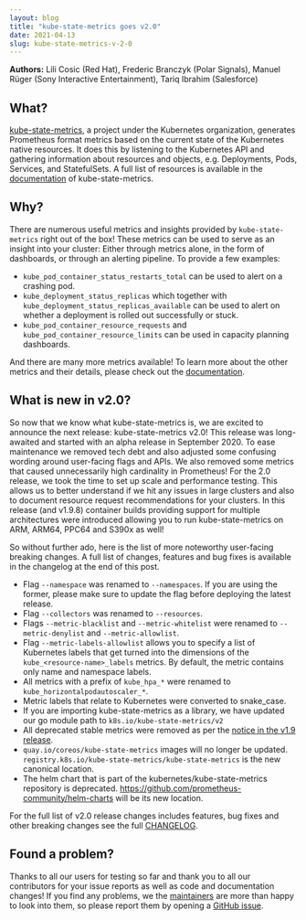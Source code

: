 ```yaml
---
layout: blog
title: "kube-state-metrics goes v2.0"
date: 2021-04-13
slug: kube-state-metrics-v-2-0
---
```


**Authors:** Lili Cosic (Red Hat), Frederic Branczyk (Polar Signals), Manuel Rüger (Sony Interactive Entertainment), Tariq Ibrahim (Salesforce)

## What?

[kube-state-metrics](https://github.com/kubernetes/kube-state-metrics), a project under the Kubernetes organization, generates Prometheus format metrics based on the current state of the Kubernetes native resources. It does this by listening to the Kubernetes API and gathering information about resources and objects, e.g. Deployments, Pods, Services, and StatefulSets. A full list of resources is available in the [documentation](https://github.com/kubernetes/kube-state-metrics/tree/master/docs) of kube-state-metrics.

## Why?

There are numerous useful metrics and insights provided by `kube-state-metrics` right out of the box! These metrics can be used to serve as an insight into your cluster: Either through metrics alone, in the form of dashboards, or through an alerting pipeline. To provide a few examples:

* `kube_pod_container_status_restarts_total` can be used to alert on a crashing pod.
* `kube_deployment_status_replicas` which together with `kube_deployment_status_replicas_available` can be used to alert on whether a deployment is rolled out successfully or stuck.
* `kube_pod_container_resource_requests` and `kube_pod_container_resource_limits` can be used in capacity planning dashboards.

And there are many more metrics available! To learn more about the other metrics and their details, please check out the [documentation](https://github.com/kubernetes/kube-state-metrics/tree/master/docs#readme).

## What is new in v2.0?

So now that we know what kube-state-metrics is, we are excited to announce the next release: kube-state-metrics v2.0! This release was long-awaited and started with an alpha release in September 2020. To ease maintenance we removed tech debt and also adjusted some confusing wording around user-facing flags and APIs. We also removed some metrics that caused unnecessarily high cardinality in Prometheus! For the 2.0 release, we took the time to set up scale and performance testing. This allows us to better understand if we hit any issues in large clusters and also to document resource request recommendations for your clusters. In this release (and v1.9.8) container builds providing support for multiple architectures were introduced allowing you to run kube-state-metrics on ARM, ARM64, PPC64 and S390x as well!

So without further ado, here is the list of more noteworthy user-facing breaking changes. A full list of changes, features and bug fixes is available in the changelog at the end of this post.

* Flag `--namespace` was renamed to `--namespaces`. If you are using the former, please make sure to update the flag before deploying the latest release.
* Flag `--collectors` was renamed to `--resources`.
* Flags `--metric-blacklist` and `--metric-whitelist` were renamed to `--metric-denylist` and `--metric-allowlist`.
* Flag `--metric-labels-allowlist` allows you to specify a list of Kubernetes labels that get turned into the dimensions of the `kube_<resource-name>_labels` metrics. By default, the metric contains only name and namespace labels.
* All metrics with a prefix of `kube_hpa_*` were renamed to `kube_horizontalpodautoscaler_*`.
* Metric labels that relate to Kubernetes were converted to snake_case.
* If you are importing kube-state-metrics as a library, we have updated our go module path to `k8s.io/kube-state-metrics/v2`
* All deprecated stable metrics were removed as per the [notice in the v1.9 release](https://github.com/kubernetes/kube-state-metrics/tree/release-1.9/docs#metrics-deprecation).
* `quay.io/coreos/kube-state-metrics` images will no longer be updated. `registry.k8s.io/kube-state-metrics/kube-state-metrics` is the new canonical location.
* The helm chart that is part of the kubernetes/kube-state-metrics repository is deprecated. https://github.com/prometheus-community/helm-charts will be its new location. 

For the full list of v2.0 release changes includes features, bug fixes and other breaking changes see the full [CHANGELOG](https://github.com/kubernetes/kube-state-metrics/blob/master/CHANGELOG.md).

## Found a problem?

Thanks to all our users for testing so far and thank you to all our contributors for your issue reports as well as code and documentation changes! If you find any problems, we the [maintainers](https://github.com/kubernetes/kube-state-metrics/blob/master/OWNERS) are more than happy to look into them, so please report them by opening a [GitHub issue](https://github.com/kubernetes/kube-state-metrics/issues/new/choose).
